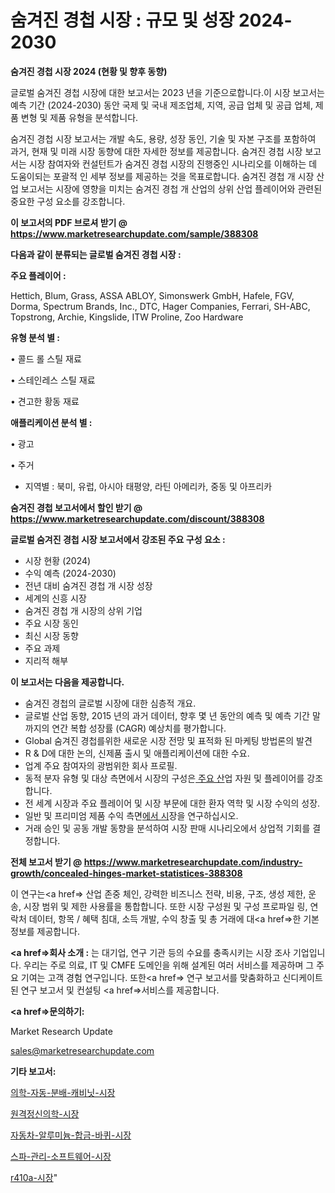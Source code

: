 # 숨겨진 경첩 시장 : 규모 및 성장 2024-2030

<strong>숨겨진 경첩 시장 2024 (현황 및 향후 동향)</strong>

글로벌 숨겨진 경첩 시장에 대한 보고서는 2023 년을 기준으로합니다.이 시장 보고서는 예측 기간 (2024-2030) 동안 국제 및 국내 제조업체, 지역, 공급 업체 및 공급 업체, 제품 변형 및 제품 유형을 분석합니다.

숨겨진 경첩 시장 보고서는 개발 속도, 용량, 성장 동인, 기술 및 자본 구조를 포함하여 과거, 현재 및 미래 시장 동향에 대한 자세한 정보를 제공합니다. 숨겨진 경첩 시장 보고서는 시장 참여자와 컨설턴트가 숨겨진 경첩 시장의 진행중인 시나리오를 이해하는 데 도움이되는 포괄적 인 세부 정보를 제공하는 것을 목표로합니다. 숨겨진 경첩 개 시장 산업 보고서는 시장에 영향을 미치는 숨겨진 경첩 개 산업의 상위 산업 플레이어와 관련된 중요한 구성 요소를 강조합니다.



<strong>이 보고서의 PDF 브로셔 받기 @ <a href=https://www.marketresearchupdate.com/sample/388308>https://www.marketresearchupdate.com/sample/388308</a></strong>



<strong>다음과 같이 분류되는 글로벌 숨겨진 경첩 시장 :</strong>



<strong>주요 플레이어 :</strong>

Hettich, Blum, Grass, ASSA ABLOY, Simonswerk GmbH, Hafele, FGV, Dorma, Spectrum Brands, Inc., DTC, Hager Companies, Ferrari, SH-ABC, Topstrong, Archie, Kingslide, ITW Proline, Zoo Hardware



<strong>유형 분석 별 :</strong>

• 콜드 롤 스틸 재료

• 스테인레스 스틸 재료

• 견고한 황동 재료



<strong>애플리케이션 분석 별 :</strong>

• 광고

• 주거

<ul>
  <li>지역별 : 북미, 유럽, 아시아 태평양, 라틴 아메리카, 중동 및 아프리카</li>
</ul>


<strong>숨겨진 경첩 보고서에서 할인 받기 @ <a href=https://www.marketresearchupdate.com/discount/388308>https://www.marketresearchupdate.com/discount/388308</a></strong>



<strong>글로벌 숨겨진 경첩 시장 보고서에서 강조된 주요 구성 요소 :</strong>
<ul>
  <li>시장 현황 (2024)</li>
  <li>수익 예측 (2024-2030)</li>
  <li>전년 대비 숨겨진 경첩 개 시장 성장</li>
  <li>세계의 신흥 시장</li>
  <li>숨겨진 경첩 개 시장의 상위 기업</li>
  <li>주요 시장 동인</li>
  <li>최신 시장 동향</li>
  <li>주요 과제</li>
  <li>지리적 해부</li>
</ul>


<strong>이 보고서는 다음을 제공합니다.</strong>
<ul>
  <li>숨겨진 경첩의 글로벌 시장에 대한 심층적 개요.</li>
  <li>글로벌 산업 동향, 2015 년의 과거 데이터, 향후 몇 년 동안의 예측 및 예측 기간 말까지의 연간 복합 성장률 (CAGR) 예상치를 평가합니다.</li>
  <li>Global 숨겨진 경첩를위한 새로운 시장 전망 및 표적화 된 마케팅 방법론의 발견</li>
  <li>R &amp; D에 대한 논의, 신제품 출시 및 애플리케이션에 대한 수요.</li>
  <li>업계 주요 참여자의 광범위한 회사 프로필.</li>
  <li>동적 분자 유형 및 대상 측면에서 시장의 구성은<a href=> 주요 산</a>업 자원 및 플레이어를 강조합니다.</li>
  <li>전 세계 시장과 주요 플레이어 및 시장 부문에 대한 환자 역학 및 시장 수익의 성장.</li>
  <li>일반 및 프리미엄 제품 수익 측면<a href=>에서 시</a>장을 연구하십시오.</li>
  <li>거래 승인 및 공동 개발 동향을 분석하여 시장 판매 시나리오에서 상업적 기회를 결정합니다.</li>
</ul>



<strong>전체 보고서 받기 @ <a href=https://www.marketresearchupdate.com/industry-growth/concealed-hinges-market-statistices-388308>https://www.marketresearchupdate.com/industry-growth/concealed-hinges-market-statistices-388308</a></strong>

이 연구는<a href=> 산업 존중</a> 체인, 강력한 비즈니스 전략, 비용, 구조, 생성 제한, 운송, 시장 범위 및 제한 사용률을 통합합니다. 또한 시장 구성원 및 구성 프로파일 링, 연락처 데이터, 항목 / 혜택 침대, 소득 개발, 수익 창출 및 총 거래에 대<a href=>한 기본 </a>정보를 제공합니다.



<strong><a href=>회사 소</a>개 :</strong>
는 대기업, 연구 기관 등의 수요를 충족시키는 시장 조사 기업입니다. 우리는 주로 의료, IT 및 CMFE 도메인을 위해 설계된 여러 서비스를 제공하며 그 주요 기여는 고객 경험 연구입니다. 또한<a href=> 연구 보</a>고서를 맞춤화하고 신디케이트 된 연구 보고서 및 컨설팅 <a href=>서비스</a>를 제공합니다.



<strong><a href=>문의하기:</a></strong>

Market Research Update

sales@marketresearchupdate.com



<strong>기타 보고서:</strong>

<a href=https://www.linkedin.com/pulse/의학-자동-분배-캐비닛-시장-세분화-연구-및-목표-고객2029년-analytics-alchemy-360-analysis/>의학-자동-분배-캐비닛-시장</a>

<a href=https://www.linkedin.com/pulse/원격정신의학-시장-규모-및-성장-2023-trend-tracking-tips-360-analysis-gutef/>원격정신의학-시장</a>

<a href=https://www.linkedin.com/pulse/자동차-알루미늄-합금-바퀴-시장-경쟁-분석-및-성장-잠재력-2029-tequf/>자동차-알루미늄-합금-바퀴-시장</a>

<a href=https://www.linkedin.com/pulse/스파-관리-소프트웨어-시장-경쟁-분석-및-성장-잠재력-2030-data-dive-diaries-24-analysis-kv4ff/>스파-관리-소프트웨어-시장</a>

<a href=https://www.linkedin.com/pulse/r410a-시장-세분화-연구-및-목표-고객2030년-data-dive-diaries-24-analysis-mtlcf/>r410a-시장</a>"
